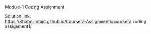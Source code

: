 Module-1 Coding Assignment

Solution link:             
                   https://Shabnamtajit.github.io/Coursera-Assignments/coursera coding assignment1/

